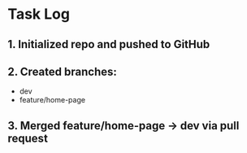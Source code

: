 # Task Log

## 1. Initialized repo and pushed to GitHub

## 2. Created branches:
- dev
- feature/home-page

## 3. Merged feature/home-page → dev via pull request
